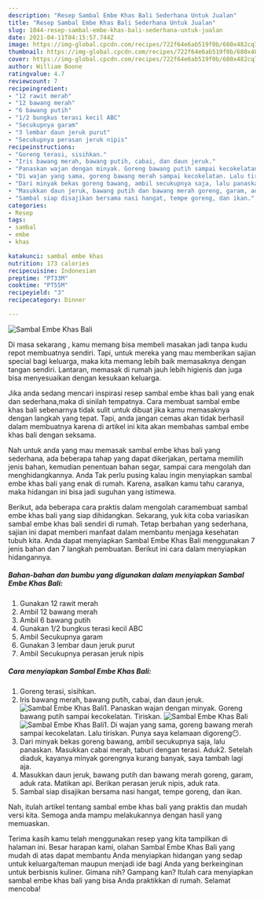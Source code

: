 ```yaml
---
description: "Resep Sambal Embe Khas Bali Sederhana Untuk Jualan"
title: "Resep Sambal Embe Khas Bali Sederhana Untuk Jualan"
slug: 1044-resep-sambal-embe-khas-bali-sederhana-untuk-jualan
date: 2021-04-11T04:15:57.744Z
image: https://img-global.cpcdn.com/recipes/722f64e6ab519f0b/680x482cq70/sambal-embe-khas-bali-foto-resep-utama.jpg
thumbnail: https://img-global.cpcdn.com/recipes/722f64e6ab519f0b/680x482cq70/sambal-embe-khas-bali-foto-resep-utama.jpg
cover: https://img-global.cpcdn.com/recipes/722f64e6ab519f0b/680x482cq70/sambal-embe-khas-bali-foto-resep-utama.jpg
author: William Boone
ratingvalue: 4.7
reviewcount: 7
recipeingredient:
- "12 rawit merah"
- "12 bawang merah"
- "6 bawang putih"
- "1/2 bungkus terasi kecil ABC"
- "Secukupnya garam"
- "3 lembar daun jeruk purut"
- "Secukupnya perasan jeruk nipis"
recipeinstructions:
- "Goreng terasi, sisihkan."
- "Iris bawang merah, bawang putih, cabai, dan daun jeruk."
- "Panaskan wajan dengan minyak. Goreng bawang putih sampai kecokelatan. Tiriskan."
- "Di wajan yang sama, goreng bawang merah sampai kecokelatan. Lalu tiriskan. Punya saya kelamaan digoreng😶."
- "Dari minyak bekas goreng bawang, ambil secukupnya saja, lalu panaskan. Masukkan cabai merah, taburi dengan terasi. Aduk2. Setelah diaduk, kayanya minyak gorengnya kurang banyak, saya tambah lagi aja."
- "Masukkan daun jeruk, bawang putih dan bawang merah goreng, garam, aduk rata. Matikan api. Berikan perasan jeruk nipis, aduk rata."
- "Sambal siap disajikan bersama nasi hangat, tempe goreng, dan ikan."
categories:
- Resep
tags:
- sambal
- embe
- khas

katakunci: sambal embe khas 
nutrition: 173 calories
recipecuisine: Indonesian
preptime: "PT33M"
cooktime: "PT55M"
recipeyield: "3"
recipecategory: Dinner

---
```



![Sambal Embe Khas Bali](https://img-global.cpcdn.com/recipes/722f64e6ab519f0b/680x482cq70/sambal-embe-khas-bali-foto-resep-utama.jpg)

Di masa  sekarang , kamu memang bisa membeli masakan jadi tanpa kudu repot membuatnya sendiri. Tapi, untuk mereka yang mau memberikan sajian special bagi keluarga, maka kita memang lebih baik memasaknya dengan tangan sendiri. Lantaran, memasak di rumah jauh lebih higienis dan juga bisa menyesuaikan dengan kesukaan keluarga.

Jika anda sedang mencari inspirasi resep sambal embe khas bali yang enak dan sederhana,maka di sinilah tempatnya. Cara membuat sambal embe khas bali  sebenarnya tidak sulit untuk dibuat jika kamu memasaknya dengan langkah yang tepat. Tapi, anda jangan cemas akan tidak berhasil dalam membuatnya 
karena di artikel ini kita akan membahas sambal embe khas bali dengan seksama.  



Nah untuk anda yang mau memasak sambal embe khas bali yang sederhana, ada beberapa tahap yang dapat dikerjakan, pertama memilih jenis bahan, kemudian penentuan bahan segar, sampai cara mengolah dan menghidangkannya. Anda Tak perlu pusing kalau ingin menyiapkan sambal embe khas bali yang enak di rumah. Karena, asalkan kamu  tahu caranya, maka hidangan ini bisa jadi suguhan yang istimewa.

Berikut, ada beberapa cara praktis  dalam mengolah caramembuat sambal embe khas bali yang siap dihidangkan. Sekarang, yuk kita coba variasikan sambal embe khas bali sendiri di rumah. Tetap berbahan yang sederhana, sajian ini dapat memberi manfaat dalam membantu menjaga kesehatan tubuh kita. Anda dapat menyiapkan Sambal Embe Khas Bali menggunakan 7 jenis bahan dan 7 langkah pembuatan. Berikut ini cara dalam menyiapkan hidangannya.

<!--inarticleads1-->

##### Bahan-bahan dan bumbu yang digunakan dalam menyiapkan Sambal Embe Khas Bali:

1. Gunakan 12 rawit merah
1. Ambil 12 bawang merah
1. Ambil 6 bawang putih
1. Gunakan 1/2 bungkus terasi kecil ABC
1. Ambil Secukupnya garam
1. Gunakan 3 lembar daun jeruk purut
1. Ambil Secukupnya perasan jeruk nipis




<!--inarticleads2-->

##### Cara menyiapkan Sambal Embe Khas Bali:

1. Goreng terasi, sisihkan.
1. Iris bawang merah, bawang putih, cabai, dan daun jeruk.
<img src="https://img-global.cpcdn.com/steps/e211686df557585f/160x128cq70/sambal-embe-khas-bali-langkah-memasak-2-foto.jpg" alt="Sambal Embe Khas Bali">1. Panaskan wajan dengan minyak. Goreng bawang putih sampai kecokelatan. Tiriskan.
<img src="https://img-global.cpcdn.com/steps/93a7d8a4d2959d7e/160x128cq70/sambal-embe-khas-bali-langkah-memasak-3-foto.jpg" alt="Sambal Embe Khas Bali"><img src="https://img-global.cpcdn.com/steps/acfff89461c5da22/160x128cq70/sambal-embe-khas-bali-langkah-memasak-3-foto.jpg" alt="Sambal Embe Khas Bali">1. Di wajan yang sama, goreng bawang merah sampai kecokelatan. Lalu tiriskan. Punya saya kelamaan digoreng😶.
1. Dari minyak bekas goreng bawang, ambil secukupnya saja, lalu panaskan. Masukkan cabai merah, taburi dengan terasi. Aduk2. Setelah diaduk, kayanya minyak gorengnya kurang banyak, saya tambah lagi aja.
1. Masukkan daun jeruk, bawang putih dan bawang merah goreng, garam, aduk rata. Matikan api. Berikan perasan jeruk nipis, aduk rata.
1. Sambal siap disajikan bersama nasi hangat, tempe goreng, dan ikan.




Nah, itulah artikel tentang  sambal embe khas bali  yang praktis dan mudah versi kita. Semoga anda mampu melakukannya dengan hasil yang memuaskan. 

Terima kasih kamu telah menggunakan resep yang kita tampilkan di halaman ini. Besar harapan kami, olahan  Sambal Embe Khas Bali yang mudah di atas dapat membantu Anda menyiapkan hidangan yang sedap untuk keluarga/teman maupun menjadi ide bagi Anda yang berkeinginan untuk berbisnis kuliner. Gimana nih? Gampang kan? Itulah cara menyiapkan sambal embe khas bali yang bisa Anda praktikkan di rumah. Selamat mencoba!


